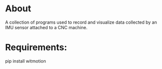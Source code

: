 # About
A collection of programs used to record and visualize data collected by an IMU sensor attached to a CNC machine.

# Requirements:
pip install witmotion
